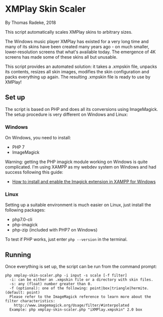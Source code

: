 # XMPlay Skin Scaler

By Thomas Radeke, 2018

This script automatically scales XMPlay skins to arbitrary sizes.

The Windows music player XMPlay has existed for a very long time and many of its skins have been created many years ago - on much smaller, lower-resolution screens that what's available today. The emergence of 4K screens has made some of these skins all but unusable.

This script provides an automated solution: it takes a .xmpskin file, unpacks its contents, resizes all skin images, modifies the skin configuration and packs everything up again. The resulting .xmpskin file is ready to use by XMPlay!

## Set up
The script is based on PHP and does all its conversions using ImageMagick. The setup procedure is very different on Windows and Linux:
### Windows
On Windows, you need to install:
- PHP 7
- ImageMagick

Warning: getting the PHP imagick module working on Windows is quite complicated. I'm using XAMPP as my webdev system on Windows and had success following this guide:
- [How to install and enable the Imagick extension in XAMPP for Windows](https://ourcodeworld.com/articles/read/349/how-to-install-and-enable-the-imagick-extension-in-xampp-for-windows) 

### Linux
Setting up a suitable environment is much easier on Linux, just install the following packages:
- php7.0-cli
- php-imagick
- php-zip (included with PHP7 on Windows)

To test if PHP works, just enter `php --version` in the terminal.

## Running
Once everything is set up, the script can be run from the command prompt:
```
php xmplay-skin-scaler.php -i input -s scale [-f filter]
  -i: can be either an .xmpskin file or a directory with skin files.
  -s: any (float) number greater than 0.
  -f (optional): one of the following: point|box|triangle|hermite. (default: point)
  Please refer to the ImageMagick reference to learn more about the filter characteristics:
    http://www.imagemagick.org/Usage/filter/#interpolated
  Example: php xmplay-skin-scaler.php "iXMPlay.xmpskin" 2.0 box
